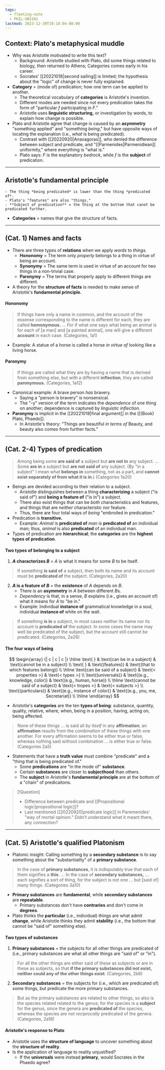 ```yaml
---
tags:
  - fleeting-note
  - PHIL-UN2101
lastmod: 2023-12-30T10:18:04-08:00
---
```

## Context: Plato's metaphysical muddle
- Why was Aristotle motivated to write this text?
	- Background: Aristotle studied with Plato, did some things related to biology, then returned to Athens; Categories comes early in his career.
	- Socrates' [[20221018|second sailing]] is limited; the hypothesis about the "logic" of change is never fully explained.
- **Category** = (mode of) predication; how one term can be applied to another.
	- The theoretical vocabulary of **categories** is Aristotle's invention.
	- Different modes are needed since not every predication takes the form of "particular $f$ participating in $F$."
	- Aristotle uses **linguistic structuring,** or investigation by words, to explain how change is possible.
- Plato and Aristotle agree that change is caused by an **asymmetry** "something applied" and "something *being*," but have opposite ways of locating the explanation (i.e., *what* is being predicated).
	- Contrast with [[20220920|Anaxagoras]], who denied the difference between subject and predicate, and "[[Parmenides|Parmenidiean]] uniformity," where everything is "what is."
	- Plato says: $F$ is the explanatory *bedrock*, while $f$ is the **subject** of predication.

---
## Aristotle's fundamental principle


	- The thing *being predicated* is lower than the thing *predicated of*.
	- Plato's "features" are also "things."
	- **Subject of predication** = the thing at the bottom that canot be predicated further.
- **Categories** = names that give the structure of facts.
---
## (Cat. 1) Names and facts

- There are three types of **relations** when we apply *words* to *things*.
	- **Hononomy** = The term only *properly* belongs to a thing in virtue of being an account.
	- **Synonymy** = The same term is used in virtue of an account for two things in a non-trivial case.
	- **Paronymy** = The terms that properly apply to different things are different.
- A theory for the **structure of facts** is needed to make sense of Aristotle's **fundamental principle.**

#### Hononomy
> If things have only a name in common, and the account of the essense corresponding to the name is different for each, they are called **homonymous.** ... For if what one says what being an animal is for each of \[a man] and \[a painted animal], one will give a different **account** in each case. (Categories, 1a1)

- Example: A statue of a horse is called a horse *in virtue of* looking like a living horse.

#### Paronymy
> If things are called what they are by having a name that is derived from something else, but with a different **inflection**, they are called **paronymous.** (Categories, 1a12)

- Canonical example: A brave person *has* bravery.
	- Saying a "person is bravery" is nonsensical.
	- The "-y" version of the term indicates the *dependence* of one thing on another; dependence is captured by *linguistic inflection*.
- **Paronymy** is implicit in the [[20221018|final argument]] in the [[(Book) Plato, Phaedo]].
	- In Aristotle's theory: "Things are beautiful *in terms of* Beauty, and beauty also comes from further facts."

---
## (Cat. 2-4) Types of predication

> Among being some **are said of** a subject but **are not in** any subject. ... Some **are in** a subject but **are not said of** any subject. (By "in a subject" I mean what **belongs in** something, not as a part, and **cannot exist separately of from what it is in**.) (Categories 1a20)

- Beings are devided according to their relation to a subject.
	- Aristotle distinguishes between a thing **characterizing** a subject ("is said of") and **being a feature of** ("is in") a subject.
	- There also exist things that can be *both* characteristics and features, and things that are *neither* characteristic nor feature.
	- Thus, there are four total ways of *being* "embroiled in predication."
- Predication is **transitive.**
	- Example: *Animal* is **predicated of** *man* is **predicated of** an individual man; thus, *animal* is also **predicated** of an individual man.
- Types of predication are **hierarchical**; the **categories** are the **highest types of predication**.


#### Two types of belonging to a subject
1. **$A$ characterizes $B$** = $A$ is what it means for some $B$ to be itself.

> If something **is said of** a subject, then both its name and its account must be **predicated of** the subject. (Categories, 2a20)

2. **$A$ is a feature of $B$** = the **existence** of $A$ depends on $B$.
	- There is an **asymmetry** in $A$ between different $B$s.
	- *Dependency* is that, in a sense, $B$ explains (i.e., gives an account of) what it means for $A$ to "be in."
	- Example: Individual **instance of** grammatical knowledge in a soul, individual **instance of** white on the wall.

> If something **is in** a subject, in most cases neither its name nor its account is **predicated of** the subject. In some cases the name may well be predicated of the subject, but the account still cannot be predicated. (Categories, 2a28)

#### The four ways of being
$$ \begin{array} {| c | c | c |} 
\hline
\text{ } & \text{can be in a subject} & \text{cannot be in a subject} \\
\text{ } & \text{(features)} & \text{(that to which features belong)} \\
\hline
\text{can be said of a subject} & \text{< properties >} & \text{< types >} \\
\text{(universals)} & \text{(e.g., knowledge, color)} & \text{(e.g., human, horse)} \\
\hline
\text{cannot be said of a subject} & \text{< tropes >} & \text{< subjects >} \\
\text{(particulars)} & \text{(e.g., instance of color)} & \text{(e.g., you, me, Secretariat)} \\
\hline
\end{array} $$
- Aristotle's **categories** are the ten **types of being**: substance, quantity, quality, relative, where, when, being in a position, having, acting on, being affected.

> None of these things ... is said all *by itself* in any **affirmation**; an **affirmation** results from the *combination* of these things with one another. For every affirmation seems to be either true or false, whereas nothing said without combination ... is either true or false. (Categories 2a5)

- Statements that have a **truth value** must combine "predicate" and a "thing that is being predicated of."
	- Some **predications** are "in the mode of" **substance**.
	- Certain **substances** are closer to **subjecthood** than others.
	- The **subject** in Aristotle's **fundamental principle** are at the bottom of a "chain" of predicaitons.

> [!Question]
> - Difference between predicate and [[Propositional logic|propositional logic]]?
> - Last mentioned [[20220920|predicate logic]] in Paremenides' "way of mortal opinion." Didn't understand what it meant there, any connection?


---

## (Cat. 5) Aristotle's qualified Platonism

- Platonic insight: Calling something by a **secondary substance** is to say something about the "substantiality" of a **primary substance**.

> In the case of **primary substances**, it is indisputably true that each of them signifies a **this**. ... In the case of **secondary substances,** ... each signifies a sort of thing, for the subject is not one ... but \[said of] many things. (Categories 3a10)

 - **Primary substances** are **fundamental**, while **secondary substances** are **repeatable**.
	 - Primary substances don't have **contraries** and don't come in **degrees**.
- Plato thinks the **particular** (i.e., individual) things are what admit **change**, while Aristotle thinks they admit **stability** (i.e., the bottom that cannot be "said of" something else).

#### Two types of substances
1. **Primary substances** = the subjects for all other things are predicated of (i.e., primary substances are what all other things are "said of" or "in"). 

> For all the other things are either said of these as subjects or are in these as subjects, so that **if the primary substances did not exist, neither could any of the other things exist**. (Categories, 2b6)

2. **Secondary substances** = the subjects for (i.e., which are predicated of) some things, but predicate the more primary substances.

> But as the primary substances are related to other things, so also is the species related related to the genus; for the species is a **subject** for the genus, since the genera are **predicated of** the species, whereas the species are not *reciprocally* predicated of the genera. (Categories, 2a18)

#### Aristotle's response to Plato
- Aristotle uses the **structure of language** to uncover something about the **structure of reality**.
- Is the application of language to reality unjustified?
	- If the **universals** were instead **primary**, would Socrates in the Phaedo agree?